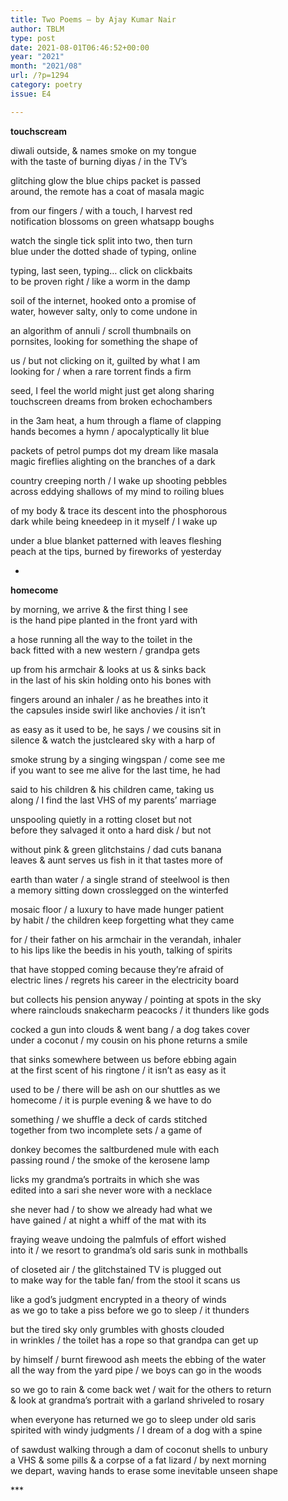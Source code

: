 ```yaml
---
title: Two Poems – by Ajay Kumar Nair
author: TBLM
type: post
date: 2021-08-01T06:46:52+00:00
year: "2021"
month: "2021/08"
url: /?p=1294
category: poetry
issue: E4

---
```

**touchscream**

diwali outside, & names smoke on my tongue  
with the taste of burning diyas / in the TV’s

glitching glow the blue chips packet is passed  
around, the remote has a coat of masala magic

from our fingers / with a touch, I harvest red  
notification blossoms on green whatsapp boughs

watch the single tick split into two, then turn  
blue under the dotted shade of typing, online

typing, last seen, typing… click on clickbaits  
to be proven right / like a worm in the damp

soil of the internet, hooked onto a promise of  
water, however salty, only to come undone in

an algorithm of annuli / scroll thumbnails on  
pornsites, looking for something the shape of

us / but not clicking on it, guilted by what I am  
looking for / when a rare torrent finds a firm

seed, I feel the world might just get along sharing  
touchscreen dreams from broken echochambers

in the 3am heat, a hum through a flame of clapping  
hands becomes a hymn / apocalyptically lit blue

packets of petrol pumps dot my dream like masala  
magic fireflies alighting on the branches of a dark

country creeping north / I wake up shooting pebbles  
across eddying shallows of my mind to roiling blues

of my body & trace its descent into the phosphorous  
dark while being kneedeep in it myself / I wake up

under a blue blanket patterned with leaves fleshing  
peach at the tips, burned by fireworks of yesterday

*

**homecome**

by morning, we arrive & the first thing I see  
is the hand pipe planted in the front yard with

a hose running all the way to the toilet in the  
back fitted with a new western / grandpa gets

up from his armchair & looks at us & sinks back  
in the last of his skin holding onto his bones with

fingers around an inhaler / as he breathes into it  
the capsules inside swirl like anchovies / it isn’t

as easy as it used to be, he says / we cousins sit in  
silence & watch the justcleared sky with a harp of

smoke strung by a singing wingspan / come see me  
if you want to see me alive for the last time, he had

said to his children & his children came, taking us  
along / I find the last VHS of my parents’ marriage

unspooling quietly in a rotting closet but not  
before they salvaged it onto a hard disk / but not

without pink & green glitchstains / dad cuts banana  
leaves & aunt serves us fish in it that tastes more of

earth than water / a single strand of steelwool is then  
a memory sitting down crosslegged on the winterfed

mosaic floor / a luxury to have made hunger patient  
by habit / the children keep forgetting what they came

for / their father on his armchair in the verandah, inhaler  
to his lips like the beedis in his youth, talking of spirits

that have stopped coming because they’re afraid of  
electric lines / regrets his career in the electricity board

but collects his pension anyway / pointing at spots in the sky  
where rainclouds snakecharm peacocks / it thunders like gods

cocked a gun into clouds & went bang / a dog takes cover  
under a coconut / my cousin on his phone returns a smile

that sinks somewhere between us before ebbing again  
at the first scent of his ringtone / it isn’t as easy as it

used to be / there will be ash on our shuttles as we  
homecome / it is purple evening & we have to do

something / we shuffle a deck of cards stitched  
together from two incomplete sets / a game of

donkey becomes the saltburdened mule with each  
passing round / the smoke of the kerosene lamp

licks my grandma’s portraits in which she was  
edited into a sari she never wore with a necklace

she never had / to show we already had what we  
have gained / at night a whiff of the mat with its

fraying weave undoing the palmfuls of effort wished  
into it / we resort to grandma’s old saris sunk in mothballs

of closeted air / the glitchstained TV is plugged out  
to make way for the table fan/ from the stool it scans us

like a god’s judgment encrypted in a theory of winds  
as we go to take a piss before we go to sleep / it thunders

but the tired sky only grumbles with ghosts clouded  
in wrinkles / the toilet has a rope so that grandpa can get up

by himself / burnt firewood ash meets the ebbing of the water  
all the way from the yard pipe / we boys can go in the woods

so we go to rain & come back wet / wait for the others to return  
& look at grandma’s portrait with a garland shriveled to rosary

when everyone has returned we go to sleep under old saris  
spirited with windy judgments / I dream of a dog with a spine

of sawdust walking through a dam of coconut shells to unbury  
a VHS & some pills & a corpse of a fat lizard / by next morning  
we depart, waving hands to erase some inevitable unseen shape

\***
